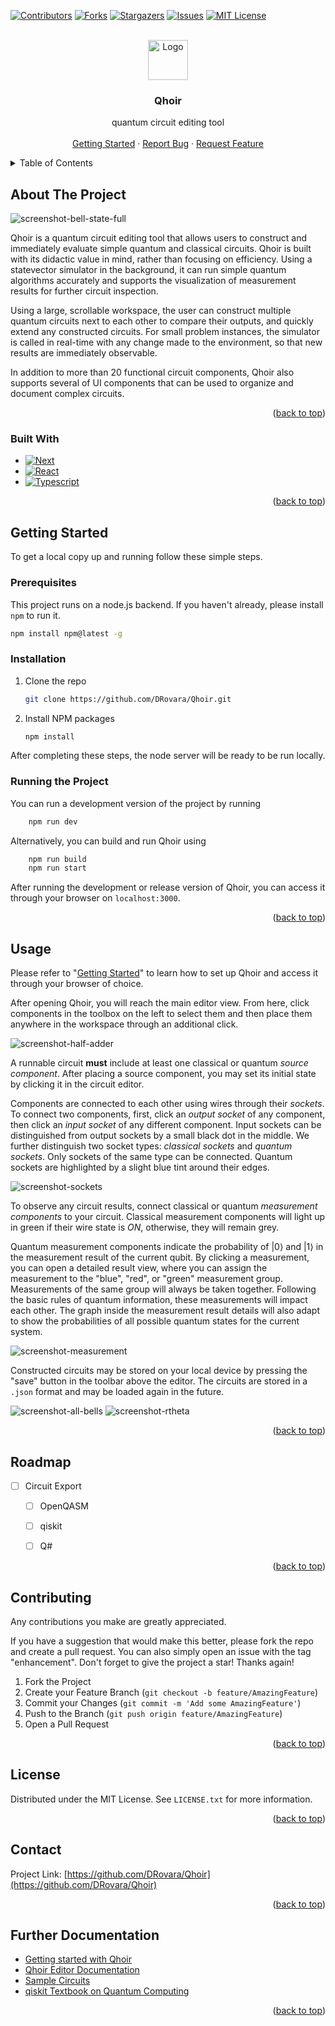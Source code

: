 <!-- Improved compatibility of back to top link: See: https://github.com/othneildrew/Best-README-Template/pull/73 -->
<a name="readme-top"></a>
<!--
*** Thanks for checking out the Best-README-Template. If you have a suggestion
*** that would make this better, please fork the repo and create a pull request
*** or simply open an issue with the tag "enhancement".
*** Don't forget to give the project a star!
*** Thanks again! Now go create something AMAZING! :D
-->



<!-- PROJECT SHIELDS -->
<!--
*** I'm using markdown "reference style" links for readability.
*** Reference links are enclosed in brackets [ ] instead of parentheses ( ).
*** See the bottom of this document for the declaration of the reference variables
*** for contributors-url, forks-url, etc. This is an optional, concise syntax you may use.
*** https://www.markdownguide.org/basic-syntax/#reference-style-links
-->
[![Contributors][contributors-shield]][contributors-url]
[![Forks][forks-shield]][forks-url]
[![Stargazers][stars-shield]][stars-url]
[![Issues][issues-shield]][issues-url]
[![MIT License][license-shield]][license-url]



<!-- PROJECT LOGO -->
<br />
<div align="center">
<a href="https://github.com/DRovara/Qhoir">
    <img src="public/favicon.png" alt="Logo" width="64" height="64">
</a>
<h3 align="center">Qhoir</h3>

  <p align="center">
    quantum circuit editing tool
    <br />
    <br />
    <a href="https://github.com/DRovara/Qhoir/doc/getting-started">Getting Started</a>
    ·
    <a href="https://github.com/DRovara/Qhoir/issues">Report Bug</a>
    ·
    <a href="https://github.com/DRovara/Qhoir/issues">Request Feature</a>
  </p>
</div>



<!-- TABLE OF CONTENTS -->
<details>
  <summary>Table of Contents</summary>
  <ol>
    <li>
      <a href="#about-the-project">About The Project</a>
      <ul>
        <li><a href="#built-with">Built With</a></li>
      </ul>
    </li>
    <li>
      <a href="#getting-started">Getting Started</a>
      <ul>
        <li><a href="#prerequisites">Prerequisites</a></li>
        <li><a href="#installation">Installation</a></li>
        <li><a href="#running-the-project">Running the Project</a></li>
      </ul>
    </li>
    <li><a href="#usage">Usage</a></li>
    <li><a href="#roadmap">Roadmap</a></li>
    <li><a href="#contributing">Contributing</a></li>
    <li><a href="#license">License</a></li>
    <li><a href="#contact">Contact</a></li>
    <li><a href="#acknowledgments">Acknowledgments</a></li>
  </ol>
</details>



<!-- ABOUT THE PROJECT -->
## About The Project

![screenshot-bell-state-full]

Qhoir is a quantum circuit editing tool that allows users to construct and immediately evaluate simple quantum and classical circuits.
Qhoir is built with its didactic value in mind, rather than focusing on efficiency. Using a statevector simulator in the background, it can run simple quantum algorithms accurately and supports the visualization of measurement results for further circuit inspection.

Using a large, scrollable workspace, the user can construct multiple quantum circuits next to each other to compare their outputs, and quickly extend any constructed circuits. For small problem instances, the simulator is called in real-time with any change made to the environment, so that new results are immediately observable.

In addition to more than 20 functional circuit components, Qhoir also supports several of UI components that can be used to organize and document complex circuits.

<p align="right">(<a href="#readme-top">back to top</a>)</p>



### Built With

* [![Next][Next.js]][Next-url]
* [![React][React.js]][React-url]
* [![Typescript][typescriptlang.com]][Typescript-url]

<p align="right">(<a href="#readme-top">back to top</a>)</p>



<!-- GETTING STARTED -->
## Getting Started
<a name="getting-started"></a>
To get a local copy up and running follow these simple steps.

### Prerequisites

This project runs on a node.js backend. If you haven't already, please install `npm` to run it.
  ```sh
  npm install npm@latest -g
  ```

### Installation

1. Clone the repo
   ```sh
   git clone https://github.com/DRovara/Qhoir.git
   ```
2. Install NPM packages
   ```sh
   npm install
   ```

After completing these steps, the node server will be ready to be run locally.

### Running the Project

You can run a development version of the project by running
```sh
    npm run dev
```

Alternatively, you can build and run Qhoir using
```sh
    npm run build
    npm run start
```

After running the development or release version of Qhoir, you can access it through your browser on `localhost:3000`.

<p align="right">(<a href="#readme-top">back to top</a>)</p>



<!-- USAGE EXAMPLES -->
## Usage

Please refer to "<a href="#getting-started">Getting Started</a>" to learn how to set up Qhoir and access it through your browser of choice.

After opening Qhoir, you will reach the main editor view. From here, click components in the toolbox on the left to select them and then place them anywhere in the workspace through an additional click.

![screenshot-half-adder]

A runnable circuit **must** include at least one classical or quantum *source component*. After placing a source component, you may set its initial state by clicking it in the circuit editor.

Components are connected to each other using wires through their _sockets_. To connect two components, first, click an _output socket_ of any component, then click an _input socket_ of any different component. Input sockets can be distinguished from output sockets by a small black dot in the middle. We further distinguish two socket types: _classical sockets_ and _quantum sockets_. Only sockets of the same type can be connected. Quantum sockets are highlighted by a slight blue tint around their edges.

![screenshot-sockets]

To observe any circuit results, connect classical or quantum _measurement components_ to your circuit. Classical measurement components will light up in green if their wire state is _ON_, otherwise, they will remain grey.

Quantum measurement components indicate the probability of $|0\rangle$ and $|1\rangle$ in the measurement result of the current qubit. By clicking a measurement, you can open a detailed result view, where you can assign the measurement to the "blue", "red", or "green" measurement group. Measurements of the same group will always be taken together. Following the basic rules of quantum information, these measurements will impact each other. The graph inside the measurement result details will also adapt to show the probabilities of all possible quantum states for the current system. 

![screenshot-measurement]

Constructed circuits may be stored on your local device by pressing the "save" button in the toolbar above the editor. The circuits are stored in a `.json` format and may be loaded again in the future. 

![screenshot-all-bells]
![screenshot-rtheta]

<p align="right">(<a href="#readme-top">back to top</a>)</p>



<!-- ROADMAP -->
## Roadmap

- [ ] Circuit Export
    - [ ] OpenQASM
    - [ ] qiskit
    - [ ] Q#


<p align="right">(<a href="#readme-top">back to top</a>)</p>



<!-- CONTRIBUTING -->
## Contributing

Any contributions you make are greatly appreciated.

If you have a suggestion that would make this better, please fork the repo and create a pull request. You can also simply open an issue with the tag "enhancement".
Don't forget to give the project a star! Thanks again!

1. Fork the Project
2. Create your Feature Branch (`git checkout -b feature/AmazingFeature`)
3. Commit your Changes (`git commit -m 'Add some AmazingFeature'`)
4. Push to the Branch (`git push origin feature/AmazingFeature`)
5. Open a Pull Request

<p align="right">(<a href="#readme-top">back to top</a>)</p>



<!-- LICENSE -->
## License

Distributed under the MIT License. See `LICENSE.txt` for more information.

<p align="right">(<a href="#readme-top">back to top</a>)</p>



<!-- CONTACT -->
## Contact

Project Link: [https://github.com/DRovara/Qhoir](https://github.com/DRovara/Qhoir)

<p align="right">(<a href="#readme-top">back to top</a>)</p>



<!-- Links -->
## Further Documentation

* [Getting started with Qhoir](doc/getting-started/)
* [Qhoir Editor Documentation](doc/documentation/)
* [Sample Circuits](doc/samples/)
* [qiskit Textbook on Quantum Computing](https://qiskit.org/textbook/preface.html)

<p align="right">(<a href="#readme-top">back to top</a>)</p>



<!-- MARKDOWN LINKS & IMAGES -->
<!-- https://www.markdownguide.org/basic-syntax/#reference-style-links -->
[contributors-shield]: https://img.shields.io/github/contributors/DRovara/Qhoir.svg?style=for-the-badge
[contributors-url]: https://github.com/DRovara/Qhoir/graphs/contributors
[forks-shield]: https://img.shields.io/github/forks/DRovara/Qhoir.svg?style=for-the-badge
[forks-url]: https://github.com/DRovara/Qhoir/network/members
[stars-shield]: https://img.shields.io/github/stars/DRovara/Qhoir.svg?style=for-the-badge
[stars-url]: https://github.com/DRovara/Qhoir/stargazers
[issues-shield]: https://img.shields.io/github/issues/DRovara/Qhoir.svg?style=for-the-badge
[issues-url]: https://github.com/DRovara/Qhoir/issues
[license-shield]: https://img.shields.io/github/license/DRovara/Qhoir.svg?style=for-the-badge
[license-url]: https://github.com/DRovara/Qhoir/blob/master/LICENSE.txt

<!-- Screenshots -->
[screenshot-bell-state-full]: images/bell-state-tool.png
[screenshot-bell-state]: images/bell-state.png
[screenshot-half-adder]: images/half-adder.png
[screenshot-measurement]: images/measurement.png
[screenshot-rtheta]: images/rtheta.png
[screenshot-sockets]: images/sockets.png
[screenshot-all-bells]: images/all-bell-states.png


[Next.js]: https://img.shields.io/badge/next.js-000000?style=for-the-badge&logo=nextdotjs&logoColor=white
[Next-url]: https://nextjs.org/
[typescriptlang.com]: https://img.shields.io/badge/TypeScript-000000?style=for-the-badge&logo=typescript&logoColor=blue
[Typescript-url]: https://www.typescriptlang.org/
[React.js]: https://img.shields.io/badge/React-20232A?style=for-the-badge&logo=react&logoColor=61DAFB
[React-url]: https://reactjs.org/
[Vue.js]: https://img.shields.io/badge/Vue.js-35495E?style=for-the-badge&logo=vuedotjs&logoColor=4FC08D
[Vue-url]: https://vuejs.org/
[Angular.io]: https://img.shields.io/badge/Angular-DD0031?style=for-the-badge&logo=angular&logoColor=white
[Angular-url]: https://angular.io/
[Svelte.dev]: https://img.shields.io/badge/Svelte-4A4A55?style=for-the-badge&logo=svelte&logoColor=FF3E00
[Svelte-url]: https://svelte.dev/
[Laravel.com]: https://img.shields.io/badge/Laravel-FF2D20?style=for-the-badge&logo=laravel&logoColor=white
[Laravel-url]: https://laravel.com
[Bootstrap.com]: https://img.shields.io/badge/Bootstrap-563D7C?style=for-the-badge&logo=bootstrap&logoColor=white
[Bootstrap-url]: https://getbootstrap.com
[JQuery.com]: https://img.shields.io/badge/jQuery-0769AD?style=for-the-badge&logo=jquery&logoColor=white
[JQuery-url]: https://jquery.com 